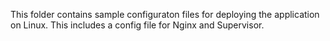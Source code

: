 This folder contains sample configuraton files for deploying the application on Linux.
This includes a config file for Nginx and Supervisor.
